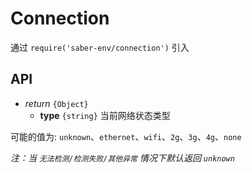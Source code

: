 Connection
===

通过 `require('saber-env/connection')` 引入

## API

* _return_ `{Object}`
    * **type** `{string}` 当前网络状态类型

可能的值为: `unknown`、`ethernet`、`wifi`、`2g`、`3g`、`4g`、`none`

_注：当 `无法检测/检测失败/其他异常` 情况下默认返回 `unknown`_
